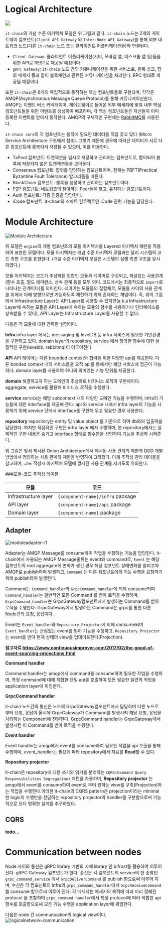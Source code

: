 # Logical Architecture

![](./images/it-chain-logical-view-architecture-r5.png)

`it-chain`의 개념 수준 아키텍처 모델은 위 그림과 같다. `it-chain` 노드는 2개의 게이트웨이 컴포넌트(`Client API Gateway` 와 `Inter-Node API Gateway`)를 통해 외부 네트워크 노드(다른 `it-chain` 노드 또는 클라이언트 어플리케이션들)와 연결된다.

* `Client Gateway`: 클라이언트 어플리케이션(서버, 모바일 앱, 데스크톱 앱 등)들을 위한 API로 REST로 제공될 예정이다.
* `gRPC Gateway`: `it-chain` 노드 간의 커뮤니케이션을 위한 서비스로, 블록 싱크, 합의 메세지 등과 같이 블록체인과 관련된 커뮤니케이션을 처리한다. RPC 형태로 제공될 예정이다.

또한 `it-chain`은 6개의 독립적으로 동작하는 핵심 컴포넌트들로 구현되며, 각각은 AMQP(Asynchronous Message Queue Protocol)를 통해 커뮤니케이션한다. AMQP는 이벤트 버스 커넥터이며, 게이트웨이로 들어온 외부 메세지에 맞춰 내부 핵심 컴포넌트들을 위한 이벤트를 생성하여 배포하며, 각 핵심 컴포넌트들은 자신들이 이미 등록한 이벤트를 받아서 동작한다. AMQP의 구체적인 구현체는 [RabbitMQ](https://www.rabbitmq.com)를 사용한다.

`it-chain core`의 각 컴포넌트는 동작에 필요한 데이터를 직접 갖고 있다 (Micro Service Architecture 구조에서 참조). 그렇기 때문에 경우에 따라선 데이터가 서로 다른 컴포넌트에 중복되서 저장될 수 있으며, 이를 허용한다.

* TxPool 컴포넌트: 트랜잭션을 임시로 저장하고 관리하는 컴포넌트로, 합의되어 블록에 저장되지 않은 트랜잭션들을 모아둔다.
* Consensus 컴포넌트: 합의를 담당하는 컴포넌트이며, 현재는 PBFT(Practical Byzantine Fault Tolerance) 알고리즘을 따른다.
* BlockChain 컴포넌트: 블록을 생성하고 관리하는 컴포넌트이다.
* P2P 컴포넌트: 네트워크의 참여하는 Peer들을 찾고, 유지하는 컴포넌트이다.
* Auth 컴포넌트: 각종 인증을 담당한다.
* iCode 컴포넌트: it-chain의 스마트 컨트랙트인 iCode 관련 기능을 담당한다.


# Module Architecture

![Module Architecture](./images/[module]component-r3.png)

위 모델은 `engine`의 개별 컴포넌트의 모듈 아키텍처를 Layered 아키텍처 패턴을 적용하여 표현한 모델이다. 모듈 아키텍처는 개념 수준 아키텍처 모델과는 달리 시스템의 코드 측면 구조를 표현한다. (개념 수준 아키텍처 모델은 시스템의 실행 측면 구조를 묘사하였다.)

모듈 아키텍처는 코드가 추상화된 집합인 모듈과 레이어로 구성되고, 화살표는 사용관계(함수 호출, 필드 레퍼런스, 상속 관계 등을 모두 의미. 코드에서는 최종적으로 `import`로 나타나는 관계이다)를 의미한다. 레이어는 모듈들의 집합체로, 모듈들 사이의 사용 관계를 위에서 아래 방향으로만 가능하도록 제한하기 위해 존재하는 개념이다. 즉, 위의 그림에서 Infrastructure Layer는 API Layer를 사용할 수 있지만(a.k.a Infrastructure Layer에 속하는 모듈은 API Layer에 속하는 모듈의 함수를 사용하거나 인터페이스를 상속받을 수 있다), API Layer는 Infrastructure Layer를 사용할 수 없다.

다음은 각 모듈에 대한 간략한 설명이다.

**Infra**
infra layer 에서는 messaging 및 levelDB 등 infra 서비스에 필요한 기반환경을 구현하고 있다.
domain layer의 repository, service 에서 정의한 함수에 대한 실질적인 구현(leveldb, rabbitmq)이 이루어진다.

**API**
API 레이어는 다른 bounded context와 협력을 위한 다양한 api를 제공한다.
다른 bonded context 내의 서비스들을 오직 api를 통해서만 해당 서비스에 접근이 가능하다. domain layer를 사용하여 하나의 의미있는 기능 단위를 제공한다.

**domain**
해결하고자 하는 도메인의 추상화로 비지니스 로직의 구현체이다. aggregate, service를 활용해 비지니스 로직을 수행한다.

**service**
service는 해당 subcontext 내의 다양한 도메인 기능을 수행하며, infra의 기능들에 대한 interface를 제공해 준다.
api 와 service 내에서 infra layer의 기능을 사용하기 위해 service 단에서 interface를 구현해 두고 필요한 경우 사용한다.

**repository**
repository는 entity 및 value object 를 기준으로 하여 db와의 입출력을 담당한다. 하지만 직접적인 구현은 infra layer 에서 수행하며, 본 repository에서는 실제적인 구현 내용은 숨기고 interface 형태로 함수만을 선언하여 기능을 추상화 시켜준다.



위 그림은 앞서 제시된 Onion Architecture에서 제시된 사용 관계의 제한과 DDD 개발방법에서 정의하는 사용 관계의 제한을 반영하여 그려졌다. 아래 추적성 관리 테이블을 참고하여, 코드 작성시 아키텍처 모델에 명시된 사용 관계를 지키도록 유의한다.



###모듈-코드 추적성 테이블

| 모듈                 | 코드                             |
| -------------------- | -------------------------------- |
| Infrastructure layer | `{component-name}/infra` package |
| API layer            | `{component-name}/api` package   |
| Domain layer         | `{component-name}` package       |



## Adapter

![moduleadapter-r1](./images/[module]adapter-r2.png)

Adapter는 AMQP Message를 consume하여 작업을 수행하는 기능을 담당한다. it-chain에서 사용되는 AMQP Message종류는 event와 command로, `Event` 는 해당 컴포넌트의 root aggregate에 변화가 생긴 경우 해당 컴포넌트 상태변화를 알리고자 AMQP로 publish하며 발생하고, `Command` 는 다른 컴포넌트에게 기능 수행을 요청하기 위해 publish하여 발생한다.

Command는 `Command_handler`와 `GrpcCommand_handler`에 의해 consume되며 `Command_handler`는 일반적인  모든  Command 를 받아 로직을 수행하며, `GrpcCommand_handler`는 GrpcGateway컴포넌트에서 발생하는 Command를 받아 로직을 수행한다. GrpcGateway에서 발생하는 Command는 grpc를 통한 다른 Node간의 요청, 응답이다.

Event는 `Event_handler`와 `Repository_Projector`에 의해 consume되며 `Event_handler`는 관심있는 event를 받아 기능을 수행하고, `Repository_Projector`는 event를 받아 현재 상태의 view를 업데이트한다(Projection).

**참고자료 https://www.continuousimprover.com/2017/02/the-good-of-event-sourcing-projections.html**



**Command handler**

Command handler는 amqp에서 command를 consume하여 필요한 작업을 수행하며, 특정 command에 대해 적합한 단일 api를 호출하여 모든 필요한 일련의 작업을 application layer에 위임한다.

**GrpcCommand handler**

it-chain 노드간의 통신은 노드의 GrpcGateway컴포넌트에서 담당하며 다른 노드로 부터 요청, 응답이 올시에 GrpcGateway가 Command를 발생시켜 해당 요청, 응답을 처리하는 Component에 전달한다. GrpcCommand handler는 GrpcGateway에서 발생시킨 이 Command를 받아 로직을 수행한다.

**Event handler**

Event handler는 amqp에서 event를 consume하여 필요한 작업을 api 호출을 통해 수행하며, event_handler는 필요에 따라 repository에서 자료를 **Read**할 수 있다.

**Repository projector**

it-chain은 repository에 대한 쓰기와 읽기를 분리하는 `CQRS(Command Query Responsibilities Segregation)` 패턴을 차용하며, **Repository projector** 는 amqp에서 event를 consume하여 event로 부터 원하는 view를 구축(Projection)하는 작업을 수행한다.이러한 it-chain의 CQRS pattern은 projection이라는 minimal 한 logic의 수행만을 전담하는 repository projector와 handler를 구분함으로써 기능적으로 보다 명확한 설계를 추구하였다.




## CQRS

**todo...**

# Communication between nodes
Node 사이의 통신은 gRPC library 기반의 자체 library 인 bifrost를 활용하여 이루어 진다. gRPC Gateway 컴포넌트가 한다. 송신은 각 컴포넌트의 service의 한 종류인 `grpc_command_service` 에서 `GrpcDeliverCommand` 를 publish 함으로써 이루어 지며, 수신은 각 컴포넌트의 infra의 `grpc_command_handler`에서 `GrpcReceiveCommand` 를 consume 함으로써 이루어 진다. 각 메세지는 메세지의 목적에 따라 미리 정해진 protocol 을 포함하며 `grpc_command handler`에서 특정 protocol에 따라 적합한 api 함수를 호출함으로써 모든 기능 수행을 application layer에 위임한다.

다음은 node 간 communication의 logical view이다.
![logicalnetwork-communication](./images/[logical]network-communication-r1.png)
